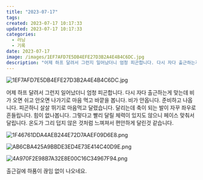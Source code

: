 ```yaml
---
title: "2023-07-17"
tags:
created: 2023-07-17 10:17:33
updated: 2023-07-17 10:17:33
categories:
  - 러닝
  - 기록
date: 2023-07-17
image: /images/1EF7AFD7E5DB4EFE27D3B2A4E4B4C6DC.jpg
description: "어제 하프 달려서 그런지 일어났더니 엄청 피곤합니다. 다시 자다 출근하는게 맞는데 비가 오면 쉬고 안오면 나가기로 마음 먹고 바깥을 봅니다. 비가 안옵니다. 준비하고 나옵니다. 피곤하니 살살 뛰기로 마음먹고 달렸습니다. 달리는데 축이 되는 발이 자꾸 좌우로 흔들립니다. 힘이 없나봅니다."
---
```


![1EF7AFD7E5DB4EFE27D3B2A4E4B4C6DC.jpg](/images/1EF7AFD7E5DB4EFE27D3B2A4E4B4C6DC.jpg)
 
 

어제 하프 달려서 그런지 일어났더니 엄청 피곤합니다. 다시 자다 출근하는게 맞는데 비가 오면 쉬고 안오면 나가기로 마음 먹고 바깥을 봅니다. 비가 안옵니다. 준비하고 나옵니다.
피곤하니 살살 뛰기로 마음먹고 달렸습니다. 달리는데 축이 되는 발이 자꾸 좌우로 흔들립니다. 힘이 없나봅니다. 그렇다고 빨리 달릴 체력이 있지도 않으니 페이스 맞춰서 달립니다. 온도가 그리 덥지 않은 것처럼 느껴져서 편안하게 달린것 같습니다.

 
 ![1F46761DDA4AEB244E72D7AAEF09D6E8.png](/images/1F46761DDA4AEB244E72D7AAEF09D6E8.png)
 
 

 
 ![AB6CBA425A9BBDE3ED4E73E414C40D9E.png](/images/AB6CBA425A9BBDE3ED4E73E414C40D9E.png)
 
 

 
 ![4A970F2E98B7A32E8E00C16C34967F94.png](/images/4A970F2E98B7A32E8E00C16C34967F94.png)
 
 

출근길에 하품이 끊임 없이 나오네요.
